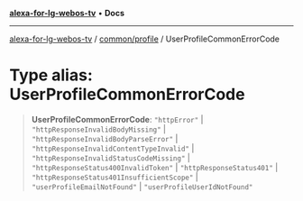 [**alexa-for-lg-webos-tv**](../../../README.md) • **Docs**

***

[alexa-for-lg-webos-tv](../../../modules.md) / [common/profile](../README.md) / UserProfileCommonErrorCode

# Type alias: UserProfileCommonErrorCode

> **UserProfileCommonErrorCode**: `"httpError"` \| `"httpResponseInvalidBodyMissing"` \| `"httpResponseInvalidBodyParseError"` \| `"httpResponseInvalidContentTypeInvalid"` \| `"httpResponseInvalidStatusCodeMissing"` \| `"httpResponseStatus400InvalidToken"` \| `"httpResponseStatus401"` \| `"httpResponseStatus401InsufficientScope"` \| `"userProfileEmailNotFound"` \| `"userProfileUserIdNotFound"`
